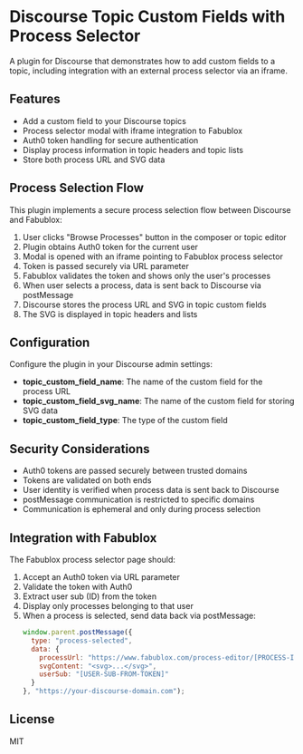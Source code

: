 # Discourse Topic Custom Fields with Process Selector

A plugin for Discourse that demonstrates how to add custom fields to a topic, including integration with an external process selector via an iframe.

## Features

- Add a custom field to your Discourse topics
- Process selector modal with iframe integration to Fabublox
- Auth0 token handling for secure authentication
- Display process information in topic headers and topic lists
- Store both process URL and SVG data

## Process Selection Flow

This plugin implements a secure process selection flow between Discourse and Fabublox:

1. User clicks "Browse Processes" button in the composer or topic editor
2. Plugin obtains Auth0 token for the current user
3. Modal is opened with an iframe pointing to Fabublox process selector
4. Token is passed securely via URL parameter
5. Fabublox validates the token and shows only the user's processes
6. When user selects a process, data is sent back to Discourse via postMessage
7. Discourse stores the process URL and SVG in topic custom fields
8. The SVG is displayed in topic headers and lists

## Configuration

Configure the plugin in your Discourse admin settings:

- **topic_custom_field_name**: The name of the custom field for the process URL
- **topic_custom_field_svg_name**: The name of the custom field for storing SVG data
- **topic_custom_field_type**: The type of the custom field

## Security Considerations

- Auth0 tokens are passed securely between trusted domains
- Tokens are validated on both ends
- User identity is verified when process data is sent back to Discourse
- postMessage communication is restricted to specific domains
- Communication is ephemeral and only during process selection

## Integration with Fabublox

The Fabublox process selector page should:

1. Accept an Auth0 token via URL parameter
2. Validate the token with Auth0
3. Extract user sub (ID) from the token
4. Display only processes belonging to that user
5. When a process is selected, send data back via postMessage:
   ```js
   window.parent.postMessage({
     type: "process-selected",
     data: {
       processUrl: "https://www.fabublox.com/process-editor/[PROCESS-ID]",
       svgContent: "<svg>...</svg>",
       userSub: "[USER-SUB-FROM-TOKEN]"
     }
   }, "https://your-discourse-domain.com");
   ```

## License

MIT